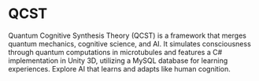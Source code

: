 # QCST
Quantum Cognitive Synthesis Theory (QCST) is a framework that merges quantum mechanics, cognitive science, and AI. It simulates consciousness through quantum computations in microtubules and features a C# implementation in Unity 3D, utilizing a MySQL database for learning experiences. Explore AI that learns and adapts like human cognition.
